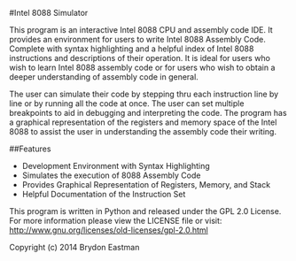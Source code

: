 #Intel 8088 Simulator

This program is an interactive Intel 8088 CPU and assembly code IDE.
It provides an environment for users to write Intel 8088 Assembly Code.
Complete with syntax highlighting and a helpful index of Intel 8088 
instructions and descriptions of their operation. It is ideal for users
who wish to learn Intel 8088 assembly code or for users who wish to 
obtain a deeper understanding of assembly code in general.

The user can simulate their code by stepping thru each instruction line
by line or by running all the code at once.  The user can set multiple
breakpoints to aid in debugging and interpreting the code.  The program
has a graphical representation of the registers and memory space of the
Intel 8088 to assist the user in understanding the assembly code their
writing.

##Features

- Development Environment with Syntax Highlighting
- Simulates the execution of 8088 Assembly Code 
- Provides Graphical Representation of Registers, Memory, and Stack
- Helpful Documentation of the Instruction Set

This program is written in Python and released under the GPL 2.0 License.
For more information please view the LICENSE file or visit:
http://www.gnu.org/licenses/old-licenses/gpl-2.0.html

Copyright (c) 2014 Brydon Eastman
